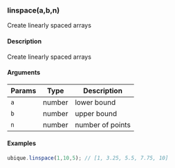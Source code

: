 ### linspace(a,b,n)

Create linearly spaced arrays


#### Description

Create linearly spaced arrays  



#### Arguments

|Params|Type|Description
|---------|----|-----------
|`a` | number | lower bound
|`b` | number | upper bound
|`n` | number | number of points


#### Examples

```js
ubique.linspace(1,10,5); // [1, 3.25, 5.5, 7.75, 10]
```

